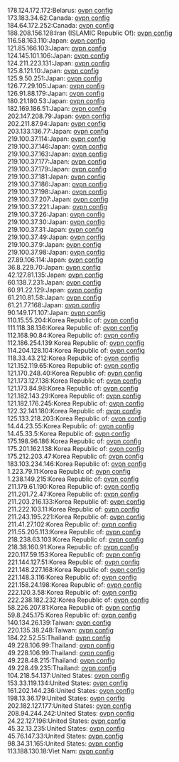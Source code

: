 178.124.172.172:Belarus: [ovpn config](vpn/178_124_172_172.ovpn)  
173.183.34.62:Canada: [ovpn config](vpn/173_183_34_62.ovpn)  
184.64.172.252:Canada: [ovpn config](vpn/184_64_172_252.ovpn)  
188.208.156.128:Iran (ISLAMIC Republic Of): [ovpn config](vpn/188_208_156_128.ovpn)  
116.58.163.110:Japan: [ovpn config](vpn/116_58_163_110.ovpn)  
121.85.166.103:Japan: [ovpn config](vpn/121_85_166_103.ovpn)  
124.145.101.106:Japan: [ovpn config](vpn/124_145_101_106.ovpn)  
124.211.223.131:Japan: [ovpn config](vpn/124_211_223_131.ovpn)  
125.8.121.10:Japan: [ovpn config](vpn/125_8_121_10.ovpn)  
125.9.50.251:Japan: [ovpn config](vpn/125_9_50_251.ovpn)  
126.77.29.105:Japan: [ovpn config](vpn/126_77_29_105.ovpn)  
126.91.88.179:Japan: [ovpn config](vpn/126_91_88_179.ovpn)  
180.21.180.53:Japan: [ovpn config](vpn/180_21_180_53.ovpn)  
182.169.186.51:Japan: [ovpn config](vpn/182_169_186_51.ovpn)  
202.147.208.79:Japan: [ovpn config](vpn/202_147_208_79.ovpn)  
202.211.87.94:Japan: [ovpn config](vpn/202_211_87_94.ovpn)  
203.133.136.77:Japan: [ovpn config](vpn/203_133_136_77.ovpn)  
219.100.37.114:Japan: [ovpn config](vpn/219_100_37_114.ovpn)  
219.100.37.146:Japan: [ovpn config](vpn/219_100_37_146.ovpn)  
219.100.37.163:Japan: [ovpn config](vpn/219_100_37_163.ovpn)  
219.100.37.177:Japan: [ovpn config](vpn/219_100_37_177.ovpn)  
219.100.37.179:Japan: [ovpn config](vpn/219_100_37_179.ovpn)  
219.100.37.181:Japan: [ovpn config](vpn/219_100_37_181.ovpn)  
219.100.37.186:Japan: [ovpn config](vpn/219_100_37_186.ovpn)  
219.100.37.198:Japan: [ovpn config](vpn/219_100_37_198.ovpn)  
219.100.37.207:Japan: [ovpn config](vpn/219_100_37_207.ovpn)  
219.100.37.221:Japan: [ovpn config](vpn/219_100_37_221.ovpn)  
219.100.37.26:Japan: [ovpn config](vpn/219_100_37_26.ovpn)  
219.100.37.30:Japan: [ovpn config](vpn/219_100_37_30.ovpn)  
219.100.37.31:Japan: [ovpn config](vpn/219_100_37_31.ovpn)  
219.100.37.49:Japan: [ovpn config](vpn/219_100_37_49.ovpn)  
219.100.37.9:Japan: [ovpn config](vpn/219_100_37_9.ovpn)  
219.100.37.98:Japan: [ovpn config](vpn/219_100_37_98.ovpn)  
27.89.106.114:Japan: [ovpn config](vpn/27_89_106_114.ovpn)  
36.8.229.70:Japan: [ovpn config](vpn/36_8_229_70.ovpn)  
42.127.81.135:Japan: [ovpn config](vpn/42_127_81_135.ovpn)  
60.138.7.231:Japan: [ovpn config](vpn/60_138_7_231.ovpn)  
60.91.22.129:Japan: [ovpn config](vpn/60_91_22_129.ovpn)  
61.210.81.58:Japan: [ovpn config](vpn/61_210_81_58.ovpn)  
61.21.77.168:Japan: [ovpn config](vpn/61_21_77_168.ovpn)  
90.149.171.107:Japan: [ovpn config](vpn/90_149_171_107.ovpn)  
110.15.55.204:Korea Republic of: [ovpn config](vpn/110_15_55_204.ovpn)  
111.118.38.136:Korea Republic of: [ovpn config](vpn/111_118_38_136.ovpn)  
112.168.90.84:Korea Republic of: [ovpn config](vpn/112_168_90_84.ovpn)  
112.186.254.139:Korea Republic of: [ovpn config](vpn/112_186_254_139.ovpn)  
114.204.128.104:Korea Republic of: [ovpn config](vpn/114_204_128_104.ovpn)  
118.33.43.212:Korea Republic of: [ovpn config](vpn/118_33_43_212.ovpn)  
121.152.119.65:Korea Republic of: [ovpn config](vpn/121_152_119_65.ovpn)  
121.170.248.40:Korea Republic of: [ovpn config](vpn/121_170_248_40.ovpn)  
121.173.127.138:Korea Republic of: [ovpn config](vpn/121_173_127_138.ovpn)  
121.173.84.98:Korea Republic of: [ovpn config](vpn/121_173_84_98.ovpn)  
121.182.143.29:Korea Republic of: [ovpn config](vpn/121_182_143_29.ovpn)  
121.182.176.245:Korea Republic of: [ovpn config](vpn/121_182_176_245.ovpn)  
122.32.141.180:Korea Republic of: [ovpn config](vpn/122_32_141_180.ovpn)  
125.133.218.203:Korea Republic of: [ovpn config](vpn/125_133_218_203.ovpn)  
14.44.23.55:Korea Republic of: [ovpn config](vpn/14_44_23_55.ovpn)  
14.45.33.5:Korea Republic of: [ovpn config](vpn/14_45_33_5.ovpn)  
175.198.96.186:Korea Republic of: [ovpn config](vpn/175_198_96_186.ovpn)  
175.201.162.138:Korea Republic of: [ovpn config](vpn/175_201_162_138.ovpn)  
175.212.203.47:Korea Republic of: [ovpn config](vpn/175_212_203_47.ovpn)  
183.103.234.146:Korea Republic of: [ovpn config](vpn/183_103_234_146.ovpn)  
1.223.79.11:Korea Republic of: [ovpn config](vpn/1_223_79_11.ovpn)  
1.238.149.215:Korea Republic of: [ovpn config](vpn/1_238_149_215.ovpn)  
211.179.61.190:Korea Republic of: [ovpn config](vpn/211_179_61_190.ovpn)  
211.201.72.47:Korea Republic of: [ovpn config](vpn/211_201_72_47.ovpn)  
211.203.216.133:Korea Republic of: [ovpn config](vpn/211_203_216_133.ovpn)  
211.222.103.11:Korea Republic of: [ovpn config](vpn/211_222_103_11.ovpn)  
211.243.195.221:Korea Republic of: [ovpn config](vpn/211_243_195_221.ovpn)  
211.41.27.102:Korea Republic of: [ovpn config](vpn/211_41_27_102.ovpn)  
211.55.205.113:Korea Republic of: [ovpn config](vpn/211_55_205_113.ovpn)  
218.238.63.103:Korea Republic of: [ovpn config](vpn/218_238_63_103.ovpn)  
218.38.160.91:Korea Republic of: [ovpn config](vpn/218_38_160_91.ovpn)  
220.117.59.153:Korea Republic of: [ovpn config](vpn/220_117_59_153.ovpn)  
221.144.127.51:Korea Republic of: [ovpn config](vpn/221_144_127_51.ovpn)  
221.148.227.168:Korea Republic of: [ovpn config](vpn/221_148_227_168.ovpn)  
221.148.3.116:Korea Republic of: [ovpn config](vpn/221_148_3_116.ovpn)  
221.158.24.198:Korea Republic of: [ovpn config](vpn/221_158_24_198.ovpn)  
222.120.3.58:Korea Republic of: [ovpn config](vpn/222_120_3_58.ovpn)  
222.238.182.232:Korea Republic of: [ovpn config](vpn/222_238_182_232.ovpn)  
58.226.207.81:Korea Republic of: [ovpn config](vpn/58_226_207_81.ovpn)  
59.8.245.175:Korea Republic of: [ovpn config](vpn/59_8_245_175.ovpn)  
140.134.26.139:Taiwan: [ovpn config](vpn/140_134_26_139.ovpn)  
220.135.38.248:Taiwan: [ovpn config](vpn/220_135_38_248.ovpn)  
184.22.52.55:Thailand: [ovpn config](vpn/184_22_52_55.ovpn)  
49.228.106.99:Thailand: [ovpn config](vpn/49_228_106_99.ovpn)  
49.228.106.99:Thailand: [ovpn config](vpn/49_228_106_99.ovpn)  
49.228.48.215:Thailand: [ovpn config](vpn/49_228_48_215.ovpn)  
49.228.49.235:Thailand: [ovpn config](vpn/49_228_49_235.ovpn)  
104.218.54.137:United States: [ovpn config](vpn/104_218_54_137.ovpn)  
153.33.119.134:United States: [ovpn config](vpn/153_33_119_134.ovpn)  
161.202.144.236:United States: [ovpn config](vpn/161_202_144_236.ovpn)  
198.13.36.179:United States: [ovpn config](vpn/198_13_36_179.ovpn)  
202.182.127.177:United States: [ovpn config](vpn/202_182_127_177.ovpn)  
208.94.244.242:United States: [ovpn config](vpn/208_94_244_242.ovpn)  
24.22.127.196:United States: [ovpn config](vpn/24_22_127_196.ovpn)  
45.32.13.235:United States: [ovpn config](vpn/45_32_13_235.ovpn)  
45.76.147.33:United States: [ovpn config](vpn/45_76_147_33.ovpn)  
98.34.31.165:United States: [ovpn config](vpn/98_34_31_165.ovpn)  
113.188.130.18:Viet Nam: [ovpn config](vpn/113_188_130_18.ovpn)  

